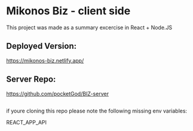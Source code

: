 # Mikonos Biz - client side
This project was made as a summary excercise in React + Node.JS

## Deployed Version:
https://mikonos-biz.netlify.app/

## Server Repo:
https://github.com/pocketGod/BIZ-server


## 

if youre cloning this repo please note the following missing env variables:

REACT_APP_API